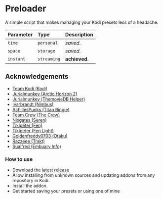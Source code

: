 # Preloader
A simple script that makes managing your Kodi presets less of a headache.

| Parameter | Type     | Description                |
| :-------- | :------- | :------------------------- |
| `time` | `personal` | *saved*. |
| `space` | `storage` | *saved*. |
| `instant` | `streaming` | **achieved**. |

## Acknowledgements
 - [Team Kodi (Kodi)](https://kodi.tv/about/team/)
 - [Jurialmunkey (Arctic Horizon 2)](https://github.com/jurialmunkey/skin.arctic.horizon.2)
 - [Jurialmunkey (ThemovieDB Helper)](https://github.com/sualfred/script.embuary.info)
 - [Ivarbrandt (Nimbus)](https://github.com/ivarbrandt/skin.nimbus)
 - [AchillesPunks (Titan Bingie)](https://github.com/AchillesPunks/repository.titan.bingie.mod)
 - [Team Crew (The Crew)](https://github.com/team-crew/team-crew.github.io)
 - [Nixgates (Seren)](https://github.com/nixgates/plugin.video.seren)
 - [Tikipeter (Fen)](https://github.com/Tikipeter/tikipeter.github.io)
 - [Tikipeter (Fen Light)](https://github.com/Tikipeter/tikipeter.github.io)
 - [Goldenfreddy0703 (Otaku)](https://github.com/Goldenfreddy0703/Otaku)
 - [Razzeee (Trakt)](https://github.com/razzeee/script.module.trakt)
 - [Sualfred (Embuary Info)](https://github.com/sualfred/script.embuary.info)

### How to use
  -  Download the [latest release](https://github.com/DutchSkiddie/script.preloader/releases/download/v3.2.1/script.preloader-3.2.1.zip)
  -  Allow installing from unknown sources and updating addons from any repository in Kodi.
  -  Install the addon.
  -  Get started saving your presets or using one of mine
